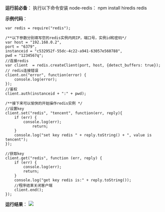 ﻿**运行前必备**：
执行以下命令安装 node-redis：
npm install hiredis redis

**示例代码**：

```
var redis = require("redis");

/**以下参数分别填写您的redis实例内网IP，端口号，实例id和密码*/
var host = "192.168.0.2",
port = "6379",
instanceid = "c532952f-55dc-4c22-a941-63057e560788",
pwd = "1234567q";
//连接redis
var client  = redis.createClient(port, host, {detect_buffers: true});
// redis连接错误
client.on("error", function(error) {
    console.log(error);
});
//鉴权
client.auth(instanceid + ":" + pwd);

/**接下来可以愉快的开始操作redis实例 */
//设置key
client.set("redis", "tencent", function(err, reply){
    if (err) {
        console.log(err);  
            return;  
    }
    console.log("set key redis " + reply.toString() + ", value is tencent");  
});

//获取key
client.get("redis", function (err, reply) {
    if (err) {
        console.log(err);  
        return;  
    }
    console.log("get key redis is:" + reply.toString());
    //程序结束关闭客户端
    client.end();
});
```

**运行结果**：
![](//qzonestyle.gtimg.cn/qzone/vas/opensns/res/img/NodeJS-1.jpg)

